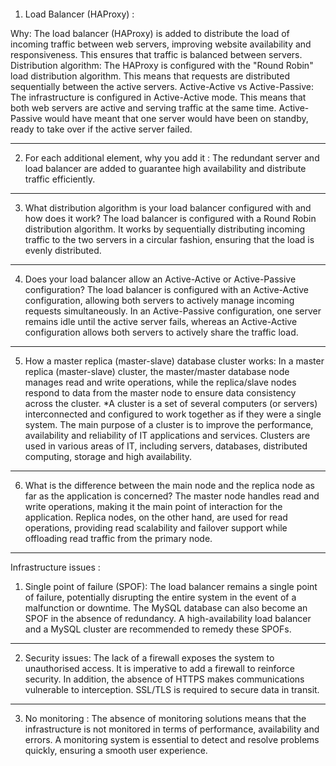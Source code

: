 <a href="https://zupimages.net/viewer.php?id=23/44/nwul.jpeg"><img src="https://zupimages.net/up/23/44/nwul.jpeg" alt="" /></a>

1. Load Balancer (HAProxy) :

Why: The load balancer (HAProxy) is added to distribute the load of incoming traffic between web servers, improving website availability and responsiveness. This ensures that traffic is balanced between servers.
Distribution algorithm: The HAProxy is configured with the "Round Robin" load distribution algorithm. This means that requests are distributed sequentially between the active servers.
Active-Active vs Active-Passive: The infrastructure is configured in Active-Active mode. This means that both web servers are active and serving traffic at the same time. Active-Passive would have meant that one server would have been on standby, ready to take over if the active server failed.

-------------------------------------------------------------------------------------------------------

2. For each additional element, why you add it :
The redundant server and load balancer are added to guarantee high availability and distribute traffic efficiently.

-------------------------------------------------------------------------------------------------------

3. What distribution algorithm is your load balancer configured with and how does it work?
The load balancer is configured with a Round Robin distribution algorithm. It works by sequentially distributing incoming traffic to the two servers in a circular fashion, ensuring that the load is evenly distributed.

-------------------------------------------------------------------------------------------------------

4. Does your load balancer allow an Active-Active or Active-Passive configuration?
The load balancer is configured with an Active-Active configuration, allowing both servers to actively manage incoming requests simultaneously. In an Active-Passive configuration, one server remains idle until the active server fails, whereas an Active-Active configuration allows both servers to actively share the traffic load.

-------------------------------------------------------------------------------------------------------

5. How a master replica (master-slave) database cluster works:
In a master replica (master-slave) cluster, the master/master database node manages read and write operations, while the replica/slave nodes respond to data from the master node to ensure data consistency across the cluster.
*A cluster is a set of several computers (or servers) interconnected and configured to work together as if they were a single system. The main purpose of a cluster is to improve the performance, availability and reliability of IT applications and services. Clusters are used in various areas of IT, including servers, databases, distributed computing, storage and high availability.

-------------------------------------------------------------------------------------------------------

6. What is the difference between the main node and the replica node as far as the application is concerned?
The master node handles read and write operations, making it the main point of interaction for the application. Replica nodes, on the other hand, are used for read operations, providing read scalability and failover support while offloading read traffic from the primary node.

-------------------------------------------------------------------------------------------------------

Infrastructure issues :

1. Single point of failure (SPOF):
The load balancer remains a single point of failure, potentially disrupting the entire system in the event of a malfunction or downtime. The MySQL database can also become an SPOF in the absence of redundancy. A high-availability load balancer and a MySQL cluster are recommended to remedy these SPOFs.

-------------------------------------------------------------------------------------------------------

2. Security issues:
The lack of a firewall exposes the system to unauthorised access. It is imperative to add a firewall to reinforce security. In addition, the absence of HTTPS makes communications vulnerable to interception. SSL/TLS is required to secure data in transit.

-------------------------------------------------------------------------------------------------------

3. No monitoring :
The absence of monitoring solutions means that the infrastructure is not monitored in terms of performance, availability and errors. A monitoring system is essential to detect and resolve problems quickly, ensuring a smooth user experience.
